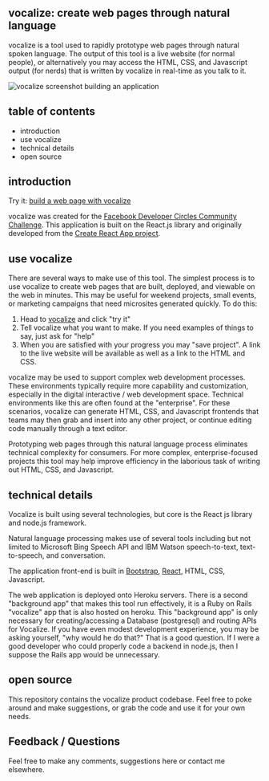 ## vocalize:  create web pages through natural language

vocalize is a tool used to rapidly prototype web pages through natural spoken language.  The output of this tool is a live website (for normal people), or alternatively you may access the HTML, CSS, and Javascript output (for nerds) that is written by vocalize in real-time as you talk to it.

![vocalize screenshot building an application](https://s3.amazonaws.com/responsivetech/assets/dev_screenshot.jpg "vocalize screenshot")

## table of contents

- introduction
- use vocalize
- technical details
- open source

## introduction

Try it:  [build a web page with vocalize](http://vocalize-3.herokuapp.com/)

vocalize was created for the [Facebook Developer Circles Community Challenge](https://developercircles.devpost.com/?ref_content=default&ref_feature=challenge&ref_medium=portfolio).  This application is built on the React.js library and originally developed from the [Create React App project](https://github.com/facebookincubator/create-react-app).

## use vocalize

There are several ways to make use of this tool.  The simplest process is to use vocalize to create web pages that are built, deployed, and viewable on the web in minutes.  This may be useful for weekend projects, small events, or marketing campaigns that need microsites generated quickly.  To do this:

1)  Head to [vocalize](http://vocalize-3.herokuapp.com/) and click "try it"
2)  Tell vocalize what you want to make.  If you need examples of things to say, just ask for "help"
3)  When you are satisfied with your progress you may "save project".  A link to the live website will be available as well as a link to the HTML and CSS.

vocalize may be used to support complex web development processes.  These environments typically require more capability and customization, especially in the digital interactive / web development space.  Technical environments like this are often found at the "enterprise". For these scenarios, vocalize can generate HTML, CSS, and Javascript frontends that teams may then grab and insert into any other project, or continue editing code manually through a text editor.

Prototyping web pages through this natural language process eliminates technical complexity for consumers.  For more complex, enterprise-focused projects this tool may help improve efficiency in the laborious task of writing out HTML, CSS, and Javascript.

## technical details

Vocalize is built using several technologies, but core is the React js library and node.js framework.

Natural language processing makes use of several tools including but not limited to Microsoft Bing Speech API and IBM Watson speech-to-text, text-to-speech, and conversation.

The application front-end is built in [Bootstrap](https://getbootstrap.com/), [React](https://reactjs.org/), HTML, CSS, Javascript.

The web application is deployed onto Heroku servers.  There is a second "background app" that makes this tool run effectively, it is a Ruby on Rails "vocalize" app that is also hosted on heroku.  This "background app" is only necessary for creating/accessing a Database (postgresql) and routing APIs for Vocalize.  If you have even modest development experience, you may be asking yourself, "why would he do that?"  That is a good question.  If I were a good developer who could properly code a backend in node.js, then I suppose the Rails app would be unnecessary.

## open source

This repository contains the vocalize product codebase.  Feel free to poke around and make suggestions, or grab the code and use it for your own needs.  

## Feedback / Questions

Feel free to make any comments, suggestions here or contact me elsewhere.
